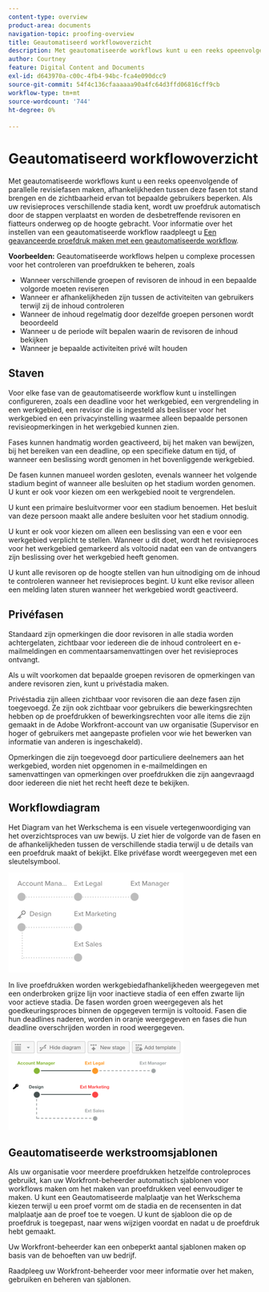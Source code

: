 ```yaml
---
content-type: overview
product-area: documents
navigation-topic: proofing-overview
title: Geautomatiseerd workflowoverzicht
description: Met geautomatiseerde workflows kunt u een reeks opeenvolgende of parallelle revisiefasen maken, afhankelijkheden tussen deze fasen tot stand brengen en de zichtbaarheid ervan tot bepaalde gebruikers beperken. Als uw revisieproces verschillende stadia kent, wordt uw proefdruk automatisch door de stappen verplaatst en worden de desbetreffende revisoren en fiatteurs onderweg op de hoogte gebracht. Zie Een geavanceerde proefdruk maken met een geautomatiseerde workflow voor informatie over het instellen van een geautomatiseerde workflow.
author: Courtney
feature: Digital Content and Documents
exl-id: d643970a-c00c-4fb4-94bc-fca4e090dcc9
source-git-commit: 54f4c136cfaaaaaa90a4fc64d3ffd06816cff9cb
workflow-type: tm+mt
source-wordcount: '744'
ht-degree: 0%

---
```


# Geautomatiseerd workflowoverzicht

Met geautomatiseerde workflows kunt u een reeks opeenvolgende of parallelle revisiefasen maken, afhankelijkheden tussen deze fasen tot stand brengen en de zichtbaarheid ervan tot bepaalde gebruikers beperken. Als uw revisieproces verschillende stadia kent, wordt uw proefdruk automatisch door de stappen verplaatst en worden de desbetreffende revisoren en fiatteurs onderweg op de hoogte gebracht. Voor informatie over het instellen van een geautomatiseerde workflow raadpleegt u [Een geavanceerde proefdruk maken met een geautomatiseerde workflow](../../../review-and-approve-work/proofing/creating-proofs-within-workfront/create-automated-proof-workflow.md).

**Voorbeelden:**  Geautomatiseerde workflows helpen u complexe processen voor het controleren van proefdrukken te beheren, zoals

* Wanneer verschillende groepen of revisoren de inhoud in een bepaalde volgorde moeten reviseren
* Wanneer er afhankelijkheden zijn tussen de activiteiten van gebruikers terwijl zij de inhoud controleren
* Wanneer de inhoud regelmatig door dezelfde groepen personen wordt beoordeeld
* Wanneer u de periode wilt bepalen waarin de revisoren de inhoud bekijken
* Wanneer je bepaalde activiteiten privé wilt houden

## Staven

Voor elke fase van de geautomatiseerde workflow kunt u instellingen configureren, zoals een deadline voor het werkgebied, een vergrendeling in een werkgebied, een revisor die is ingesteld als beslisser voor het werkgebied en een privacyinstelling waarmee alleen bepaalde personen revisieopmerkingen in het werkgebied kunnen zien.

Fases kunnen handmatig worden geactiveerd, bij het maken van bewijzen, bij het bereiken van een deadline, op een specifieke datum en tijd, of wanneer een beslissing wordt genomen in het bovenliggende werkgebied.

De fasen kunnen manueel worden gesloten, evenals wanneer het volgende stadium begint of wanneer alle besluiten op het stadium worden genomen. U kunt er ook voor kiezen om een werkgebied nooit te vergrendelen.

U kunt een primaire besluitvormer voor een stadium benoemen. Het besluit van deze persoon maakt alle andere besluiten voor het stadium onnodig.

U kunt er ook voor kiezen om alleen een beslissing van een e voor een werkgebied verplicht te stellen. Wanneer u dit doet, wordt het revisieproces voor het werkgebied gemarkeerd als voltooid nadat een van de ontvangers zijn beslissing over het werkgebied heeft genomen.

U kunt alle revisoren op de hoogte stellen van hun uitnodiging om de inhoud te controleren wanneer het revisieproces begint. U kunt elke revisor alleen een melding laten sturen wanneer het werkgebied wordt geactiveerd.

## Privéfasen

Standaard zijn opmerkingen die door revisoren in alle stadia worden achtergelaten, zichtbaar voor iedereen die de inhoud controleert en e-mailmeldingen en commentaarsamenvattingen over het revisieproces ontvangt.

Als u wilt voorkomen dat bepaalde groepen revisoren de opmerkingen van andere revisoren zien, kunt u privéstadia maken.

Privéstadia zijn alleen zichtbaar voor revisoren die aan deze fasen zijn toegevoegd. Ze zijn ook zichtbaar voor gebruikers die bewerkingsrechten hebben op de proefdrukken of bewerkingsrechten voor alle items die zijn gemaakt in de Adobe Workfront-account van uw organisatie (Supervisor en hoger of gebruikers met aangepaste profielen voor wie het bewerken van informatie van anderen is ingeschakeld).

Opmerkingen die zijn toegevoegd door particuliere deelnemers aan het werkgebied, worden niet opgenomen in e-mailmeldingen en samenvattingen van opmerkingen over proefdrukken die zijn aangevraagd door iedereen die niet het recht heeft deze te bekijken.

## Workflowdiagram

Het Diagram van het Werkschema is een visuele vertegenwoordiging van het overzichtsproces van uw bewijs. U ziet hier de volgorde van de fasen en de afhankelijkheden tussen de verschillende stadia terwijl u de details van een proefdruk maakt of bekijkt. Elke privéfase wordt weergegeven met een sleutelsymbool.

![intro-to-aw-example-diagram.png](assets/intro-to-aw-example-diagram-350x199.png)

In live proefdrukken worden werkgebiedafhankelijkheden weergegeven met een onderbroken grijze lijn voor inactieve stadia of een effen zwarte lijn voor actieve stadia. De fasen worden groen weergegeven als het goedkeuringsproces binnen de opgegeven termijn is voltooid. Fasen die hun deadlines naderen, worden in oranje weergegeven en fases die hun deadline overschrijden worden in rood weergegeven.

![workflow_2.png](assets/workflow-2-350x183.png)

## Geautomatiseerde werkstroomsjablonen

Als uw organisatie voor meerdere proefdrukken hetzelfde controleproces gebruikt, kan uw Workfront-beheerder automatisch sjablonen voor workflows maken om het maken van proefdrukken veel eenvoudiger te maken. U kunt een Geautomatiseerde malplaatje van het Werkschema kiezen terwijl u een proef vormt om de stadia en de recensenten in dat malplaatje aan de proef toe te voegen. U kunt de sjabloon die op de proefdruk is toegepast, naar wens wijzigen voordat en nadat u de proefdruk hebt gemaakt.

Uw Workfront-beheerder kan een onbeperkt aantal sjablonen maken op basis van de behoeften van uw bedrijf.

Raadpleeg uw Workfront-beheerder voor meer informatie over het maken, gebruiken en beheren van sjablonen.

